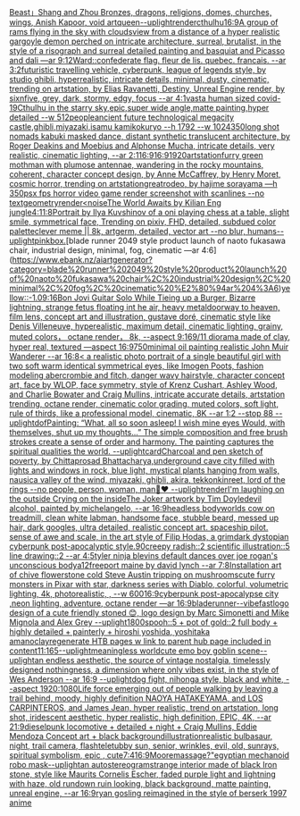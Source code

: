 [Beast」](https://www.ebank.nz/aiartgenerator?category=Beast%E3%80%8D)[Shang and Zhou Bronzes, dragons, religions, domes, churches, wings, Anish Kapoor, void art](https://www.ebank.nz/aiartgenerator?category=Shang%20and%20Zhou%20Bronzes%2C%20dragons%2C%20religions%2C%20domes%2C%20churches%2C%20wings%2C%20Anish%20Kapoor%2C%20void%20art)[queen](https://www.ebank.nz/aiartgenerator?category=queen)[--uplight](https://www.ebank.nz/aiartgenerator?category=--uplight)[render](https://www.ebank.nz/aiartgenerator?category=render)[cthulhu](https://www.ebank.nz/aiartgenerator?category=cthulhu)[16:9](https://www.ebank.nz/aiartgenerator?category=16%3A9)[A group of rams flying in the sky with clouds](https://www.ebank.nz/aiartgenerator?category=A%20group%20of%20rams%20flying%20in%20the%20sky%20with%20clouds)[view from a distance of a hyper realistic gargoyle demon perched on intricate architecture, surreal, brutalist, in the style of a risograph and surreal detailed painting and basquiat and Picasso and dali —ar 9:12](https://www.ebank.nz/aiartgenerator?category=view%20from%20a%20distance%20of%20a%20hyper%20realistic%20gargoyle%20demon%20perched%20on%20intricate%20architecture%2C%20surreal%2C%20brutalist%2C%20in%20the%20style%20of%20a%20risograph%20and%20surreal%20detailed%20painting%20and%20basquiat%20and%20Picasso%20and%20dali%20%E2%80%94ar%209%3A12)[Ward::](https://www.ebank.nz/aiartgenerator?category=Ward%3A%3A)[confederate flag. fleur de lis. quebec. francais. --ar 3:2](https://www.ebank.nz/aiartgenerator?category=confederate%20flag.%20fleur%20de%20lis.%20quebec.%20francais.%20--ar%203%3A2)[futuristic travelling vehicle, cyberpunk, league of legends style, by studio ghibli, hyperrealistic, intricate details, minimal, dusty, cinematic, trending on artstation, by Elias Ravanetti, Destiny, Unreal Engine render, by sixnfive, grey, dark, stormy, edgy, focus --ar 4:1](https://www.ebank.nz/aiartgenerator?category=futuristic%20travelling%20vehicle%2C%20cyberpunk%2C%20league%20of%20legends%20style%2C%20by%20studio%20ghibli%2C%20hyperrealistic%2C%20intricate%20details%2C%20minimal%2C%20dusty%2C%20cinematic%2C%20trending%20on%20artstation%2C%20by%20Elias%20Ravanetti%2C%20Destiny%2C%20Unreal%20Engine%20render%2C%20by%20sixnfive%2C%20grey%2C%20dark%2C%20stormy%2C%20edgy%2C%20focus%20--ar%204%3A1)[vast](https://www.ebank.nz/aiartgenerator?category=vast)[a human sized covid-19](https://www.ebank.nz/aiartgenerator?category=a%20human%20sized%20covid-19)[Cthulhu in the starry sky,epic,super wide angle,matte painting,hyper detailed --w 512](https://www.ebank.nz/aiartgenerator?category=Cthulhu%20in%20the%20starry%20sky%2Cepic%2Csuper%20wide%20angle%2Cmatte%20painting%2Chyper%20detailed%20--w%20512)[people](https://www.ebank.nz/aiartgenerator?category=people)[](https://www.ebank.nz/aiartgenerator?category=)[ancient future technological megacity castle,ghibli,miyazaki,isamu kamikokuryo  --h 1792  --w 1024](https://www.ebank.nz/aiartgenerator?category=ancient%20future%20technological%20megacity%20castle%2Cghibli%2Cmiyazaki%2Cisamu%20kamikokuryo%20%20--h%201792%20%20--w%201024)[350](https://www.ebank.nz/aiartgenerator?category=350)[long shot nomads kabuki masked dance, distant synthetic translucent architecture, by Roger Deakins and Moebius and Alphonse Mucha, intricate details, very realistic, cinematic lighting, --ar  2:1](https://www.ebank.nz/aiartgenerator?category=long%20shot%20nomads%20kabuki%20masked%20dance%2C%20distant%20synthetic%20translucent%20architecture%2C%20by%20Roger%20Deakins%20and%20Moebius%20and%20Alphonse%20Mucha%2C%20intricate%20details%2C%20very%20realistic%2C%20cinematic%20lighting%2C%20--ar%20%202%3A1)[16:9](https://www.ebank.nz/aiartgenerator?category=16%3A9)[16:9](https://www.ebank.nz/aiartgenerator?category=16%3A9)[1920](https://www.ebank.nz/aiartgenerator?category=1920)[artstation](https://www.ebank.nz/aiartgenerator?category=artstation)[furry green mothman with plumose antennae, wandering in the rocky mountains, coherent, character concept design, by Anne McCaffrey, by Henry Moret, cosmic horror, trending on artstation](https://www.ebank.nz/aiartgenerator?category=furry%20green%20mothman%20with%20plumose%20antennae%2C%20wandering%20in%20the%20rocky%20mountains%2C%20coherent%2C%20character%20concept%20design%2C%20by%20Anne%20McCaffrey%2C%20by%20Henry%20Moret%2C%20cosmic%20horror%2C%20trending%20on%20artstation)[great](https://www.ebank.nz/aiartgenerator?category=great)[rodeo, by hajime sorayama —h 350](https://www.ebank.nz/aiartgenerator?category=rodeo%2C%20by%20hajime%20sorayama%20%E2%80%94h%20350)[psx fps horror video game render screenshot with scanlines --no text](https://www.ebank.nz/aiartgenerator?category=psx%20fps%20horror%20video%20game%20render%20screenshot%20with%20scanlines%20--no%20text)[geometry](https://www.ebank.nz/aiartgenerator?category=geometry)[render](https://www.ebank.nz/aiartgenerator?category=render)[<noise](https://www.ebank.nz/aiartgenerator?category=%3Cnoise)[The World Awaits by Kilian Eng jungle](https://www.ebank.nz/aiartgenerator?category=The%20World%20Awaits%20by%20Kilian%20Eng%20jungle)[4:1](https://www.ebank.nz/aiartgenerator?category=4%3A1)[1:8](https://www.ebank.nz/aiartgenerator?category=1%3A8)[Portrait by Ilya Kuvshinov of a oni playing chess at a table, slight smile, symmetrical face, Trending on pixiv, FHD, detailed, subdued color palette](https://www.ebank.nz/aiartgenerator?category=Portrait%20by%20Ilya%20Kuvshinov%20of%20a%20oni%20playing%20chess%20at%20a%20table%2C%20slight%20smile%2C%20symmetrical%20face%2C%20Trending%20on%20pixiv%2C%20FHD%2C%20detailed%2C%20subdued%20color%20palette)[clever meme || 8k, artgerm, detailed, vector art --no blur, humans](https://www.ebank.nz/aiartgenerator?category=clever%20meme%20%7C%7C%208k%2C%20artgerm%2C%20detailed%2C%20vector%20art%20--no%20blur%2C%20humans)[--uplight](https://www.ebank.nz/aiartgenerator?category=--uplight)[pink](https://www.ebank.nz/aiartgenerator?category=pink)[box.](https://www.ebank.nz/aiartgenerator?category=box.)[blade runner 2049 style product launch of naoto fukasawa chair, industrial design, minimal, fog, cinematic —ar 4:6](https://www.ebank.nz/aiartgenerator?category=blade%20runner%202049%20style%20product%20launch%20of%20naoto%20fukasawa%20chair%2C%20industrial%20design%2C%20minimal%2C%20fog%2C%20cinematic%20%E2%80%94ar%204%3A6)[yellow::-1.0](https://www.ebank.nz/aiartgenerator?category=yellow%3A%3A-1.0)[9:16](https://www.ebank.nz/aiartgenerator?category=9%3A16)[Bon Jovi Guitar Solo While Tieing up a Burger, Bizarre lightning, strange fetus floating int he air, heavy metal](https://www.ebank.nz/aiartgenerator?category=Bon%20Jovi%20Guitar%20Solo%20While%20Tieing%20up%20a%20Burger%2C%20Bizarre%20lightning%2C%20strange%20fetus%20floating%20int%20he%20air%2C%20heavy%20metal)[doorway to heaven, film lens, concept art and illustration, gustave doré, cinematic style like Denis Villeneuve, hyperealistic, maximum detail, cinematic lighting, grainy, muted colors， octane render， 8k,  --aspect 9:16](https://www.ebank.nz/aiartgenerator?category=doorway%20to%20heaven%2C%20film%20lens%2C%20concept%20art%20and%20illustration%2C%20gustave%20dor%C3%A9%2C%20cinematic%20style%20like%20Denis%20Villeneuve%2C%20hyperealistic%2C%20maximum%20detail%2C%20cinematic%20lighting%2C%20grainy%2C%20muted%20colors%EF%BC%8C%20octane%20render%EF%BC%8C%208k%2C%20%20--aspect%209%3A16)[9/11 diorama made of clay, hyper real, textured —aspect 16:9](https://www.ebank.nz/aiartgenerator?category=9/11%20diorama%20made%20of%20clay%2C%20hyper%20real%2C%20textured%20%E2%80%94aspect%2016%3A9)[750](https://www.ebank.nz/aiartgenerator?category=750)[minimal oil painting realistic John Muir Wanderer --ar 16:8](https://www.ebank.nz/aiartgenerator?category=minimal%20oil%20painting%20realistic%20John%20Muir%20Wanderer%20--ar%2016%3A8)[< a realistic photo portrait of a single beautiful girl with two soft warm identical symmetrical eyes, like Imogen Poots, fashion modeling abercrombie and fitch, danger wavy hairstyle, character concept art, face by WLOP, face symmetry, style of Krenz Cushart, Ashley Wood, and Charlie Bowater and Craig Mullins, intricate accurate details, artstation trending, octane render, cinematic color grading, muted colors, soft light, rule of thirds, like a professional model, cinematic, 8K --ar 1:2 --stop 88 --uplight](https://www.ebank.nz/aiartgenerator?category=%3C%20a%20realistic%20photo%20portrait%20of%20a%20single%20beautiful%20girl%20with%20two%20soft%20warm%20identical%20symmetrical%20eyes%2C%20like%20Imogen%20Poots%2C%20fashion%20modeling%20abercrombie%20and%20fitch%2C%20danger%20wavy%20hairstyle%2C%20character%20concept%20art%2C%20face%20by%20WLOP%2C%20face%20symmetry%2C%20style%20of%20Krenz%20Cushart%2C%20Ashley%20Wood%2C%20and%20Charlie%20Bowater%20and%20Craig%20Mullins%2C%20intricate%20accurate%20details%2C%20artstation%20trending%2C%20octane%20render%2C%20cinematic%20color%20grading%2C%20muted%20colors%2C%20soft%20light%2C%20rule%20of%20thirds%2C%20like%20a%20professional%20model%2C%20cinematic%2C%208K%20--ar%201%3A2%20--stop%2088%20--uplight)[dof](https://www.ebank.nz/aiartgenerator?category=dof)[Painting: “What, all so soon asleep! I wish mine eyes Would, with themselves, shut up my thoughts...” The simple composition and free brush strokes create a sense of order and harmony. The painting captures the spiritual qualities the world. --uplight](https://www.ebank.nz/aiartgenerator?category=Painting%3A%20%E2%80%9CWhat%2C%20all%20so%20soon%20asleep%21%20I%20wish%20mine%20eyes%20Would%2C%20with%20themselves%2C%20shut%20up%20my%20thoughts...%E2%80%9D%20The%20simple%20composition%20and%20free%20brush%20strokes%20create%20a%20sense%20of%20order%20and%20harmony.%20The%20painting%20captures%20the%20spiritual%20qualities%20the%20world.%20--uplight)[card](https://www.ebank.nz/aiartgenerator?category=card)[Charcoal and pen sketch of poverty, by Chittaprosad Bhattacharya,](https://www.ebank.nz/aiartgenerator?category=Charcoal%20and%20pen%20sketch%20of%20poverty%2C%20by%20Chittaprosad%20Bhattacharya%2C)[underground cave city filled with lights and windows in rock, blue light, mystical plants hanging from walls, nausica valley of the wind, miyazaki, ghibli, akira, tekkonkinreet, lord of the rings --no people, person, woman, man](https://www.ebank.nz/aiartgenerator?category=underground%20cave%20city%20filled%20with%20lights%20and%20windows%20in%20rock%2C%20blue%20light%2C%20mystical%20plants%20hanging%20from%20walls%2C%20nausica%20valley%20of%20the%20wind%2C%20miyazaki%2C%20ghibli%2C%20akira%2C%20tekkonkinreet%2C%20lord%20of%20the%20rings%20--no%20people%2C%20person%2C%20woman%2C%20man)[🙏❤️ --uplight](https://www.ebank.nz/aiartgenerator?category=%F0%9F%99%8F%E2%9D%A4%EF%B8%8F%20--uplight)[render](https://www.ebank.nz/aiartgenerator?category=render)[I'm laughing on the outside Crying on the inside](https://www.ebank.nz/aiartgenerator?category=I%27m%20laughing%20on%20the%20outside%20Crying%20on%20the%20inside)[The Joker artwork by Tim Doyle](https://www.ebank.nz/aiartgenerator?category=The%20Joker%20artwork%20by%20Tim%20Doyle)[devil alcohol, painted by michelangelo, --ar 16:9](https://www.ebank.nz/aiartgenerator?category=devil%20alcohol%2C%20painted%20by%20michelangelo%2C%20--ar%2016%3A9)[headless bodyworlds cow on treadmill, clean white lab](https://www.ebank.nz/aiartgenerator?category=headless%20bodyworlds%20cow%20on%20treadmill%2C%20clean%20white%20lab)[man, handsome face, stubble beard, messed up hair, dark googles, ultra detailed, realistic concept art. spaceship pilot. sense of awe and scale, in the art style of Filip Hodas, a grimdark dystopian cyberpunk post-apocalyptic style](https://www.ebank.nz/aiartgenerator?category=man%2C%20handsome%20face%2C%20stubble%20beard%2C%20messed%20up%20hair%2C%20dark%20googles%2C%20ultra%20detailed%2C%20realistic%20concept%20art.%20spaceship%20pilot.%20sense%20of%20awe%20and%20scale%2C%20in%20the%20art%20style%20of%20Filip%20Hodas%2C%20a%20grimdark%20dystopian%20cyberpunk%20post-apocalyptic%20style)[.90](https://www.ebank.nz/aiartgenerator?category=.90)[creepy radish::2 scientific illustration::5 line drawing::2  --ar 4:5](https://www.ebank.nz/aiartgenerator?category=creepy%20radish%3A%3A2%20scientific%20illustration%3A%3A5%20line%20drawing%3A%3A2%20%20--ar%204%3A5)[tyler ninja blevins default dances over joe rogan's unconscious body](https://www.ebank.nz/aiartgenerator?category=tyler%20ninja%20blevins%20default%20dances%20over%20joe%20rogan%27s%20unconscious%20body)[a1](https://www.ebank.nz/aiartgenerator?category=a1)[2](https://www.ebank.nz/aiartgenerator?category=2)[freeport maine by david lynch --ar 7:8](https://www.ebank.nz/aiartgenerator?category=freeport%20maine%20by%20david%20lynch%20--ar%207%3A8)[Installation art of chive flower](https://www.ebank.nz/aiartgenerator?category=Installation%20art%20of%20chive%20flower)[stone cold Steve Austin tripping on mushrooms](https://www.ebank.nz/aiartgenerator?category=stone%20cold%20Steve%20Austin%20tripping%20on%20mushrooms)[cute furry monsters in Pixar with star, darkness series with Diablo, colorful, volumetric lighting, 4k, photorealistic, , --w 600](https://www.ebank.nz/aiartgenerator?category=cute%20furry%20monsters%20in%20Pixar%20with%20star%2C%20darkness%20series%20with%20Diablo%2C%20colorful%2C%20volumetric%20lighting%2C%204k%2C%20photorealistic%2C%20%2C%20--w%20600)[16:9](https://www.ebank.nz/aiartgenerator?category=16%3A9)[cyberpunk post-apocalypse city ,neon lighting, adventure, octane render —ar 16:9](https://www.ebank.nz/aiartgenerator?category=cyberpunk%20post-apocalypse%20city%20%2Cneon%20lighting%2C%20adventure%2C%20octane%20render%20%E2%80%94ar%2016%3A9)[bladerunner](https://www.ebank.nz/aiartgenerator?category=bladerunner)[--vibefast](https://www.ebank.nz/aiartgenerator?category=--vibefast)[logo design of a cute friendly stoned 😊, logo design by Marc Simonetti and Mike Mignola and Alex Grey --uplight](https://www.ebank.nz/aiartgenerator?category=logo%20design%20of%20a%20cute%20friendly%20stoned%20%F0%9F%98%8A%2C%20logo%20design%20by%20Marc%20Simonetti%20and%20Mike%20Mignola%20and%20Alex%20Grey%20--uplight)[1800s](https://www.ebank.nz/aiartgenerator?category=1800s)[pooh::5 + pot of gold::2 full body + highly detailed + painterly + hiroshi yoshida, yoshitaka amano](https://www.ebank.nz/aiartgenerator?category=pooh%3A%3A5%20%2B%20pot%20of%20gold%3A%3A2%20full%20body%20%2B%20highly%20detailed%20%2B%20painterly%20%2B%20hiroshi%20yoshida%2C%20yoshitaka%20amano)[clay](https://www.ebank.nz/aiartgenerator?category=clay)[regenerate HTB pages w link to parent hub page included in content](https://www.ebank.nz/aiartgenerator?category=regenerate%20HTB%20pages%20w%20link%20to%20parent%20hub%20page%20included%20in%20content)[11:16](https://www.ebank.nz/aiartgenerator?category=11%3A16)[5](https://www.ebank.nz/aiartgenerator?category=5)[--uplight](https://www.ebank.nz/aiartgenerator?category=--uplight)[meaningless world](https://www.ebank.nz/aiartgenerator?category=meaningless%20world)[cute emo boy goblin scene](https://www.ebank.nz/aiartgenerator?category=cute%20emo%20boy%20goblin%20scene)[--uplight](https://www.ebank.nz/aiartgenerator?category=--uplight)[an endless aesthetic, the source of vintage nostalgia, timelessly designed nothingness, a dimension where only vibes exist, in the style of Wes Anderson --ar 16:9 --uplight](https://www.ebank.nz/aiartgenerator?category=an%20endless%20aesthetic%2C%20the%20source%20of%20vintage%20nostalgia%2C%20timelessly%20designed%20nothingness%2C%20a%20dimension%20where%20only%20vibes%20exist%2C%20in%20the%20style%20of%20Wes%20Anderson%20--ar%2016%3A9%20--uplight)[dog fight, nihonga style, black and white, --aspect 1920:1080](https://www.ebank.nz/aiartgenerator?category=dog%20fight%2C%20nihonga%20style%2C%20black%20and%20white%2C%20--aspect%201920%3A1080)[Life force emerging out of people walking by leaving a trail behind, moody, highly definition NAOYA HATAKEYAMA, and LOS CARPINTEROS, and James Jean, hyper realistic, trend on artstation, long shot, iridescent aesthetic, hyper realistic, high definition, EPIC, 4K, --ar 21:9](https://www.ebank.nz/aiartgenerator?category=Life%20force%20emerging%20out%20of%20people%20walking%20by%20leaving%20a%20trail%20behind%2C%20moody%2C%20highly%20definition%20NAOYA%20HATAKEYAMA%2C%20and%20LOS%20CARPINTEROS%2C%20and%20James%20Jean%2C%20hyper%20realistic%2C%20trend%20on%20artstation%2C%20long%20shot%2C%20iridescent%20aesthetic%2C%20hyper%20realistic%2C%20high%20definition%2C%20EPIC%2C%204K%2C%20--ar%2021%3A9)[dieselpunk locomotive + detailed + night + Craig Mullins, Eddie Mendoza Concept art + black background](https://www.ebank.nz/aiartgenerator?category=dieselpunk%20locomotive%20%2B%20detailed%20%2B%20night%20%2B%20Craig%20Mullins%2C%20Eddie%20Mendoza%20Concept%20art%20%2B%20black%20background)[illustration](https://www.ebank.nz/aiartgenerator?category=illustration)[realistic bulbasaur, night, trail camera, flash](https://www.ebank.nz/aiartgenerator?category=realistic%20bulbasaur%2C%20night%2C%20trail%20camera%2C%20flash)[teletubby sun, senior, wrinkles, evil, old, sunrays, spiritual symbolism, epic , cute](https://www.ebank.nz/aiartgenerator?category=teletubby%20sun%2C%20senior%2C%20wrinkles%2C%20evil%2C%20old%2C%20sunrays%2C%20spiritual%20symbolism%2C%20epic%20%2C%20cute)[7:4](https://www.ebank.nz/aiartgenerator?category=7%3A4)[16:9](https://www.ebank.nz/aiartgenerator?category=16%3A9)[Moore](https://www.ebank.nz/aiartgenerator?category=Moore)[massage?"](https://www.ebank.nz/aiartgenerator?category=massage%3F%22)[egyptian mechanoid robo mask](https://www.ebank.nz/aiartgenerator?category=egyptian%20mechanoid%20robo%20mask)[--uplight](https://www.ebank.nz/aiartgenerator?category=--uplight)[an autostereogram](https://www.ebank.nz/aiartgenerator?category=an%20autostereogram)[strange interior made of black Iron stone, style like Maurits Cornelis Escher, faded purple light and lightning with haze, old rundown ruin looking, black background, matte painting, unreal engine, --ar 16:9](https://www.ebank.nz/aiartgenerator?category=strange%20interior%20made%20of%20black%20Iron%20stone%2C%20style%20like%20Maurits%20Cornelis%20Escher%2C%20faded%20purple%20light%20and%20lightning%20with%20haze%2C%20old%20rundown%20ruin%20looking%2C%20black%20background%2C%20matte%20painting%2C%20unreal%20engine%2C%20--ar%2016%3A9)[ryan gosling reimagined in the style of berserk 1997 anime](https://www.ebank.nz/aiartgenerator?category=ryan%20gosling%20reimagined%20in%20the%20style%20of%20berserk%201997%20anime)